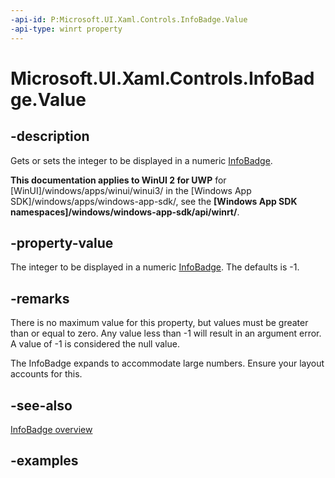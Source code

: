```yaml
---
-api-id: P:Microsoft.UI.Xaml.Controls.InfoBadge.Value
-api-type: winrt property
---
```


# Microsoft.UI.Xaml.Controls.InfoBadge.Value

<!--
public int Value { get; set; }
-->

## -description

Gets or sets the integer to be displayed in a numeric [InfoBadge](infobadge.md).

**This documentation applies to WinUI 2 for UWP** for [WinUI]/windows/apps/winui/winui3/ in the [Windows App SDK]/windows/apps/windows-app-sdk/, see the **[Windows App SDK namespaces]/windows/windows-app-sdk/api/winrt/**.

## -property-value

The integer to be displayed in a numeric [InfoBadge](infobadge.md). The defaults is -1.

## -remarks

There is no maximum value for this property, but values must be greater than or equal to zero. Any value less than -1 will result in an argument error. A value of -1 is considered the null value.

The InfoBadge expands to accommodate large numbers. Ensure your layout accounts for this.

## -see-also

[InfoBadge overview](/windows/apps/design/controls/info-badge)

## -examples
